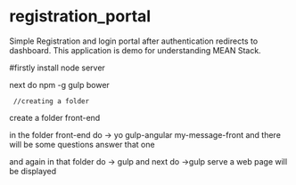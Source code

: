# registration_portal
Simple Registration and login portal after authentication redirects to dashboard. This application is demo for understanding MEAN Stack. 



#firstly install node server

next do npm -g gulp bower

     //creating a folder
 create a folder front-end
 
 in the folder front-end do
 -> yo gulp-angular my-message-front
 and there will be some questions answer that one
 
 and again in that folder do
-> gulp 
and next do
->gulp serve 
a web page will be displayed
